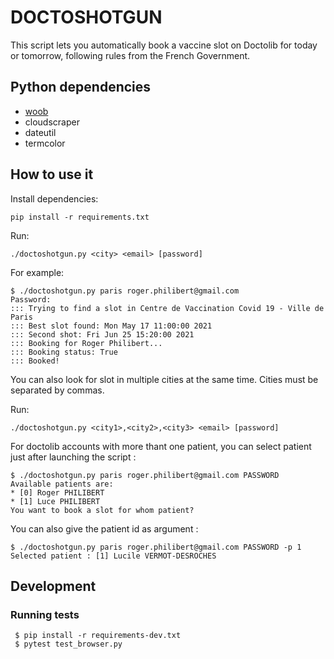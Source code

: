 # DOCTOSHOTGUN

This script lets you automatically book a vaccine slot on Doctolib for today or
tomorrow, following rules from the French Government.


## Python dependencies

- [woob](https://woob.tech)
- cloudscraper
- dateutil
- termcolor

## How to use it

Install dependencies:

```
pip install -r requirements.txt
```

Run:

```
./doctoshotgun.py <city> <email> [password]
```

For example:

```
$ ./doctoshotgun.py paris roger.philibert@gmail.com
Password:
::: Trying to find a slot in Centre de Vaccination Covid 19 - Ville de Paris
::: Best slot found: Mon May 17 11:00:00 2021
::: Second shot: Fri Jun 25 15:20:00 2021
::: Booking for Roger Philibert...
::: Booking status: True
::: Booked!
```

You can also look for slot in multiple cities at the same time. Cities must be separated by commas.

Run:

```
./doctoshotgun.py <city1>,<city2>,<city3> <email> [password]
```

For doctolib accounts with more thant one patient, you can select patient just after launching the script :

```
$ ./doctoshotgun.py paris roger.philibert@gmail.com PASSWORD
Available patients are:
* [0] Roger PHILIBERT
* [1] Luce PHILIBERT
You want to book a slot for whom patient?
```
You can also give the patient id as argument :
```
$ ./doctoshotgun.py paris roger.philibert@gmail.com PASSWORD -p 1
Selected patient : [1] Lucile VERMOT-DESROCHES
```


## Development

### Running tests

```
 $ pip install -r requirements-dev.txt
 $ pytest test_browser.py
```
